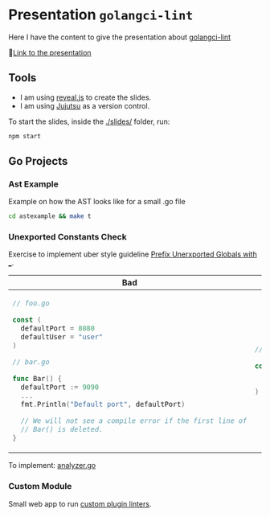 # Presentation `golangci-lint`

Here I have the content to give the presentation about [golangci-lint][1]

🔗[Link to the presentation][5]

## Tools

- I am using [reveal.js][2] to create the slides.
- I am using [Jujutsu][3] as a version control.

To start the slides, inside the [./slides/](./slides/) folder, run:

```bash
npm start
```

## Go Projects

### Ast Example

Example on how the AST looks like for a small .go file

```bash
cd astexample && make t
```

### Unexported Constants Check

Exercise to implement uber style guideline [Prefix Unerxported Globals with _](https://github.com/uber-go/guide/blob/master/style.md#prefix-unexported-globals-with-_).

<table>
<thead><tr><th>Bad</th><th>Good</th></tr></thead>
<tbody>
<tr><td>

```go
// foo.go

const (
  defaultPort = 8080
  defaultUser = "user"
)

// bar.go

func Bar() {
  defaultPort := 9090
  ...
  fmt.Println("Default port", defaultPort)

  // We will not see a compile error if the first line of
  // Bar() is deleted.
}
```

</td><td>

```go
// foo.go

const (
  _defaultPort = 8080
  _defaultUser = "user"
)
```

</td></tr>
</tbody></table>

To implement: [analyzer.go](./unexportedconstantscheck/analyzer.go)

### Custom Module

Small web app to run [custom plugin linters][4].

[1]: https://golangci-lint.run/
[2]: https://revealjs.com/
[3]: https://github.com/jj-vcs/jj
[4]: https://golangci-lint.run/plugins/module-plugins/
[5]: https://manuelarte.github.io/presentation-golangci-lint/
